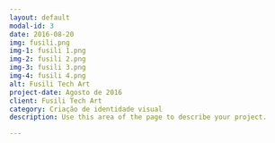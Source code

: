 ```yaml
---
layout: default
modal-id: 3
date: 2016-08-20
img: fusili.png
img-1: fusili 1.png
img-2: fusili 2.png
img-3: fusili 3.png
img-4: fusili 4.png
alt: Fusili Tech Art
project-date: Agosto de 2016
client: Fusili Tech Art
category: Criação de identidade visual
description: Use this area of the page to describe your project.

---
```

